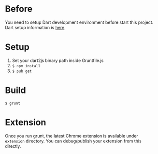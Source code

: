 
Before
======
You need to setup Dart development environment before start this project.
Dart setup information is [here](https://www.dartlang.org/).

Setup
=====
1. Set your dart2js binary path inside Gruntfile.js
2. `$ npm install`
3. `$ pub get`

Build
=====
`$ grunt`

Extension
=========
Once you run grunt, the latest Chrome extension is available under `extension` directory. You can debug/publish your extension from this directly.



